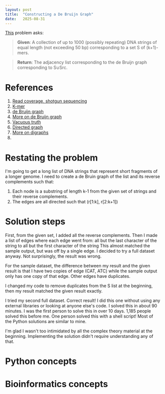 ```yaml
---
layout: post
title:  "Constructing a De Bruijn Graph"
date:   2025-08-31
---
```


[This](https://rosalind.info/problems/dbru/) problem asks:

> **Given**: A collection of up to 1000 (possibly repeating) DNA strings of equal length (not exceeding 50 bp) corresponding to a set S of (k+1)-mers.

> **Return**: The adjacency list corresponding to the de Bruijn graph corresponding to S∪Src.

<!--break-->

# References
1. [Read coverage, shotgun sequencing](https://en.wikipedia.org/wiki/Shotgun_sequencing)
2. [K-mer](https://en.wikipedia.org/wiki/K-mer)
3. [de Bruijn graph](https://rosalind.info/glossary/de-bruijn-graph/)
4. [More on de Bruijn graph](https://en.wikipedia.org/wiki/De_Bruijn_graph)
5. [Vacuous truth](https://en.wikipedia.org/wiki/Vacuous_truth)
6. [Directed graph](https://rosalind.info/glossary/directed-graph/)
7. [More on digraphs](https://en.wikipedia.org/wiki/Directed_graph)
8. 

# Restating the problem
I'm going to get a long list of DNA strings that represent short fragments of a longer genome. I need to create a de Bruin graph of the list and its reverse complements such that:
1. Each node is a substring of length k-1 from the given set of strings and their reverse complements.
2. The edges are all directed such that (r[1:k], r[2:k+1]) 

# Solution steps
First, from the given set, I added all the reverse complements.
Then I made a list of edges where each edge went from:
    all but the last character of the string
        to
    all but the first character of the string
This almost matched the sample output, but was off by a single edge.
I decided to try a full dataset anyway.
Not surprisingly, the result was wrong.

For the sample dataset, the difference between my result and the given result is that I have two copies of edge (CAT, ATC) while the sample output only has one copy of that edge. Other edges have duplicates.

I changed my code to remove duplicates from the S list at the beginning, then my result matched the given result exactly.

I tried my second full dataset.
Correct result!
I did this one without using any external libraries or looking at anyone else's code.
I solved this in about 90 minutes. I was the first person to solve this in over 10 days.
1,185 people solved this before me. One person solved this with a shell script!
Most of the Python solutions are similar to mine.

I'm glad I wasn't too intimidated by all the complex theory material at the beginning. Implementing the solution didn't require understanding any of that.

# Python concepts

# Bioinformatics concepts